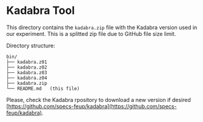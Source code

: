 # Kadabra Tool

This directory contains the `kadabra.zip` file with the Kadabra version used in our experiment. This is a splitted zip file due to GitHub file size limit.

Directory structure:

```
bin/
├── kadabra.z01
├── kadabra.z02
├── kadabra.z03
├── kadabra.z04
├── kadabra.zip
└── README.md   (this file)
```

Please, check the Kadabra rpository to download a new version if desired [https://github.com/specs-feup/kadabra](https://github.com/specs-feup/kadabra).